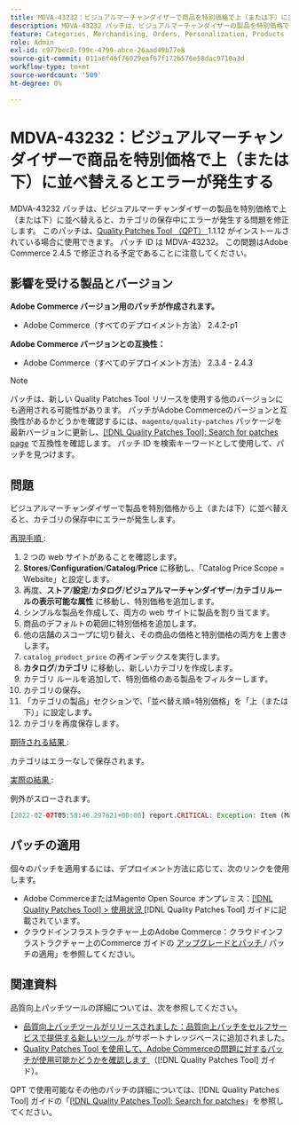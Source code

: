 ```yaml
---
title: MDVA-43232：ビジュアルマーチャンダイザーで商品を特別価格で上（または下）に並べ替えるとエラーが発生する
description: MDVA-43232 パッチは、ビジュアルマーチャンダイザーの製品を特別価格で上（または下）に並べ替えると、カテゴリの保存中にエラーが発生する問題を修正します。 このパッチは、[Quality Patches Tool （QPT） ] （https://experienceleague.adobe.com/en/docs/commerce-operations/tools/quality-patches-tool/quality-patches-tool-to-self-serve-quality-patches） 1.1.12 がインストールされている場合に利用できます。 パッチ ID は MDVA-43232。 この問題はAdobe Commerce 2.4.5 で修正される予定であることに注意してください。
feature: Categories, Merchandising, Orders, Personalization, Products
role: Admin
exl-id: c977bec8-f99c-4799-abce-26aad49b77e8
source-git-commit: 011a6f46f76029eaf67f172b576e58dac9710a3d
workflow-type: tm+mt
source-wordcount: '509'
ht-degree: 0%

---
```


# MDVA-43232：ビジュアルマーチャンダイザーで商品を特別価格で上（または下）に並べ替えるとエラーが発生する

MDVA-43232 パッチは、ビジュアルマーチャンダイザーの製品を特別価格で上（または下）に並べ替えると、カテゴリの保存中にエラーが発生する問題を修正します。 このパッチは、[Quality Patches Tool （QPT） ](https://experienceleague.adobe.com/en/docs/commerce-operations/tools/quality-patches-tool/quality-patches-tool-to-self-serve-quality-patches)1.1.12 がインストールされている場合に使用できます。 パッチ ID は MDVA-43232。 この問題はAdobe Commerce 2.4.5 で修正される予定であることに注意してください。

## 影響を受ける製品とバージョン

**Adobe Commerce バージョン用のパッチが作成されます。**

* Adobe Commerce（すべてのデプロイメント方法） 2.4.2-p1

**Adobe Commerce バージョンとの互換性：**

* Adobe Commerce（すべてのデプロイメント方法） 2.3.4 - 2.4.3

>[!NOTE]
>
>パッチは、新しい Quality Patches Tool リリースを使用する他のバージョンにも適用される可能性があります。 パッチがAdobe Commerceのバージョンと互換性があるかどうかを確認するには、`magento/quality-patches` パッケージを最新バージョンに更新し、[[!DNL Quality Patches Tool]: Search for patches page](https://experienceleague.adobe.com/en/docs/commerce-operations/tools/quality-patches-tool/quality-patches-tool-to-self-serve-quality-patches) で互換性を確認します。 パッチ ID を検索キーワードとして使用して、パッチを見つけます。

## 問題

ビジュアルマーチャンダイザーで製品を特別価格から上（または下）に並べ替えると、カテゴリの保存中にエラーが発生します。

<u> 再現手順 </u>:

1. 2 つの web サイトがあることを確認します。
1. **Stores**/**Configuration**/**Catalog**/**Price** に移動し、「Catalog Price Scope = Website」と設定します。
1. 再度、**ストア**/**設定**/**カタログ**/**ビジュアルマーチャンダイザー**/**カテゴリルールの表示可能な属性** に移動し、特別価格を追加します。
1. シンプルな製品を作成して、両方の web サイトに製品を割り当てます。
1. 商品のデフォルトの範囲に特別価格を追加します。
1. 他の店舗のスコープに切り替え、その商品の価格と特別価格の両方を上書きします。
1. `catalog_product_price` の再インデックスを実行します。
1. **カタログ**/**カテゴリ** に移動し、新しいカテゴリを作成します。
1. カテゴリ ルールを追加して、特別価格のある製品をフィルターします。
1. カテゴリの保存。
1. 「カテゴリの製品」セクションで、「並べ替え順=特別価格」を「上（または下）」に設定します。
1. カテゴリを再度保存します。

<u> 期待される結果 </u>:

カテゴリはエラーなしで保存されます。

<u> 実際の結果 </u>:

例外がスローされます。

```php
[2022-02-07T05:58:46.297621+00:00] report.CRITICAL: Exception: Item (Magento\Catalog\Model\Product\Interceptor) with the same ID "1" already exists. in /lib/internal/Magento/Framework/Data/Collection.php:407
```

## パッチの適用

個々のパッチを適用するには、デプロイメント方法に応じて、次のリンクを使用します。

* Adobe CommerceまたはMagento Open Source オンプレミス：[[!DNL Quality Patches Tool] > 使用状況 ](/help/tools/quality-patches-tool/usage.md)[!DNL Quality Patches Tool] ガイドに記載されています。
* クラウドインフラストラクチャー上のAdobe Commerce：クラウドインフラストラクチャー上のCommerce ガイドの [ アップグレードとパッチ ](https://experienceleague.adobe.com/docs/commerce-cloud-service/user-guide/develop/upgrade/apply-patches.html)/ パッチの適用」を参照してください。

## 関連資料

品質向上パッチツールの詳細については、次を参照してください。

* [ 品質向上パッチツールがリリースされました：品質向上パッチをセルフサービスで提供する新しいツール ](https://experienceleague.adobe.com/en/docs/commerce-operations/tools/quality-patches-tool/quality-patches-tool-to-self-serve-quality-patches) がサポートナレッジベースに追加されました。
* [Quality Patches Tool を使用して、Adobe Commerceの問題に対するパッチが使用可能かどうかを確認します ](/help/tools/quality-patches-tool/patches-available-in-qpt/check-patch-for-magento-issue-with-magento-quality-patches.md) （[!DNL Quality Patches Tool] ガイド）。

QPT で使用可能なその他のパッチの詳細については、[!DNL Quality Patches Tool] ガイドの「[[!DNL Quality Patches Tool]: Search for patches](https://experienceleague.adobe.com/tools/commerce-quality-patches/index.html)」を参照してください。

